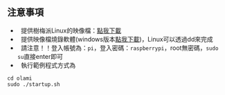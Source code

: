 注意事項
--------------
*   提供樹梅派Linux的映像檔：[點我下載](https://drive.google.com/file/d/0BzKhDssP3107TlhXTDJ5LTRwUnc/view?usp=sharing)
*   提供映像檔燒錄軟體(windows版本[點我下載](https://drive.google.com/file/d/0BzKhDssP3107WVkyQ3JiTkZvSWM/view?usp=sharing))，Linux可以透過dd來完成
*   請注意！！登入帳號為：`pi`，登入密碼：`raspberrypi`，root無密碼，`sudo su`直接enter即可
*   執行範例程式方式為
```
cd olami
sudo ./startup.sh
```
